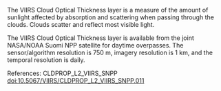 The VIIRS Cloud Optical Thickness layer is a measure of the amount of sunlight affected by absorption and scattering when passing through the clouds. Clouds scatter and reflect most visible light.

The VIIRS Cloud Optical Thickness layer is available from the joint NASA/NOAA Suomi NPP satellite for daytime overpasses. The sensor/algorithm resolution is 750 m, imagery resolution is 1 km, and the temporal resolution is daily.

References: CLDPROP_L2_VIIRS_SNPP [doi:10.5067/VIIRS/CLDPROP_L2_VIIRS_SNPP.011](https://doi.org/10.5067/VIIRS/CLDPROP_L2_VIIRS_SNPP.011)